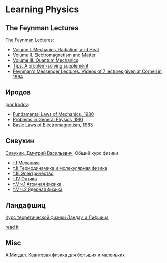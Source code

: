 # Learning Physics

## The Feynman Lectures

[The Feynman Lectures](https://www.feynmanlectures.caltech.edu/):

* [Volume I.  Mechanics, Radiation, and Heat](https://www.feynmanlectures.caltech.edu/I_toc.html)
* [Volume II. Electromagnetism and Matter](https://www.feynmanlectures.caltech.edu/II_toc.html)
* [Volume III. Quantum Mechanics](https://www.feynmanlectures.caltech.edu/III_toc.html)
* [Tips. A problem-solving supplement](https://www.feynmanlectures.caltech.edu/TIPS_toc.html)
* [Feynman's Messenger Lectures.  Videos of 7 lectures given at Cornell in 1964](https://www.feynmanlectures.caltech.edu/messenger.html)

## Иродов

[Igor Irodov](https://en.wikipedia.org/wiki/Igor_Irodov):

* [Fundamental Laws of Mechanics, 1980](https://archive.org/details/IrodovMechanics)
* [Problems in General Physics, 1981](https://archive.org/details/IrodovProblemsInGeneralPhysics)
* [Basic Laws of Electromagnetism, 1983](https://archive.org/details/IrodovBasicLawsOfElectromagnetism)

## Сивухин

[Сивухин, Дмитрий Васильевич](https://ru.wikipedia.org/wiki/%D0%A1%D0%B8%D0%B2%D1%83%D1%85%D0%B8%D0%BD,_%D0%94%D0%BC%D0%B8%D1%82%D1%80%D0%B8%D0%B9_%D0%92%D0%B0%D1%81%D0%B8%D0%BB%D1%8C%D0%B5%D0%B2%D0%B8%D1%87),
Общий курс физики

* [т.I Механика](http://alexandr4784.narod.ru/sdvm1.html)
* [т.II Термодинамика и молекулярная физика](http://alexandr4784.narod.ru/sdvt2.html)
* [т.III Электричество](http://alexandr4784.narod.ru/sdve3.html)
* [т.IV Оптика](http://alexandr4784.narod.ru/sdvop4.html)
* [т.V ч.1 Атомная физика](http://alexandr4784.narod.ru/sdvaf5.html)
* [т.V ч.2 Ядерная физика](http://alexandr4784.narod.ru/sdvjf5.html)

## Ландафшиц

[Курс теоретической физики Ландау и Лифшица](https://ru.wikipedia.org/wiki/%D0%9A%D1%83%D1%80%D1%81_%D1%82%D0%B5%D0%BE%D1%80%D0%B5%D1%82%D0%B8%D1%87%D0%B5%D1%81%D0%BA%D0%BE%D0%B9_%D1%84%D0%B8%D0%B7%D0%B8%D0%BA%D0%B8_%D0%9B%D0%B0%D0%BD%D0%B4%D0%B0%D1%83_%D0%B8_%D0%9B%D0%B8%D1%84%D1%88%D0%B8%D1%86%D0%B0)

[read it](http://alexandr4784.narod.ru/lktf.html)

## Misc

[А.Мигдал](https://math.ru/history/people/Migdal).
[Квантовая физика для больших и маленьких](https://math.ru/lib/book/djvu/bib-kvant-15/Kv75-89_Kvantovaya_Fizika_Dlya_Bolshih_I_Malenkih_A.B.Migdal.djvu?fbclid=IwAR0es1UlCv8NYD0R84ANtUulKKk5BDFHlcFf6o-E9DWYrD4MSIYfyeCUwiI_aem_AZi_mBi9BLqzyK0uevbeIRjyuQyqBerl_MjYV6cVOSiDSexNKsfpdDIYt6z5uznM3p8&mibextid=Zxz2cZ)
